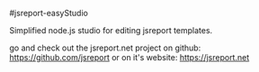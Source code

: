 #jsreport-easyStudio

Simplified node.js studio for editing jsreport templates.

go and check out the jsreport.net project on github: https://github.com/jsreport or on it's website: https://jsreport.net

